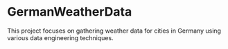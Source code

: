 # GermanWeatherData
This project focuses on gathering weather data for cities in Germany using various data engineering techniques. 
